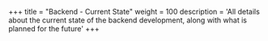 +++
title = "Backend - Current State"
weight = 100
description = 'All details about the current state of the backend development, along with what is planned for the future'
+++
